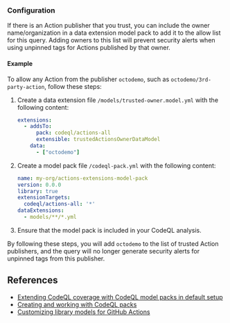  ### Configuration
 
 If there is an Action publisher that you trust, you can include the owner name/organization in a data extension model pack to add it to the allow list for this query. Adding owners to this list will prevent security alerts when using unpinned tags for Actions published by that owner.
 
 #### Example
 
 To allow any Action from the publisher `octodemo`, such as `octodemo/3rd-party-action`, follow these steps:
 
 1. Create a data extension file `/models/trusted-owner.model.yml` with the following content:
 
     ```yaml
     extensions:
       - addsTo: 
           pack: codeql/actions-all
           extensible: trustedActionsOwnerDataModel 
         data:
           - ["octodemo"]
     ```
 
 2. Create a model pack file `/codeql-pack.yml` with the following content:
 
     ```yaml
     name: my-org/actions-extensions-model-pack
     version: 0.0.0
     library: true
     extensionTargets:
       codeql/actions-all: '*'
     dataExtensions:
       - models/**/*.yml
     ```
 
 3. Ensure that the model pack is included in your CodeQL analysis.
 
 By following these steps, you will add `octodemo` to the list of trusted Action publishers, and the query will no longer generate security alerts for unpinned tags from this publisher.
 
 ## References
 - [Extending CodeQL coverage with CodeQL model packs in default setup](https://docs.github.com/en/code-security/code-scanning/managing-your-code-scanning-configuration/editing-your-configuration-of-default-setup#extending-codeql-coverage-with-codeql-model-packs-in-default-setup)
 - [Creating and working with CodeQL packs](https://docs.github.com/en/code-security/codeql-cli/using-the-advanced-functionality-of-the-codeql-cli/creating-and-working-with-codeql-packs#creating-a-codeql-model-pack)
 - [Customizing library models for GitHub Actions](https://codeql.github.com/docs/codeql-language-guides/customizing-library-models-for-actions/)

